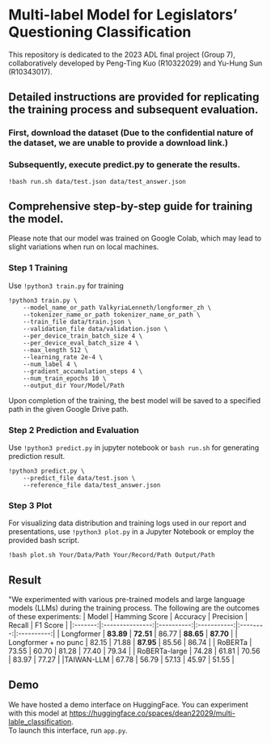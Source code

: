 # Multi-label Model for Legislators’ Questioning Classification 
This repository is dedicated to the 2023 ADL final project (Group 7), collaboratively developed by Peng-Ting Kuo (R10322029) and Yu-Hung Sun (R10343017).

## Detailed instructions are provided for replicating the training process and subsequent evaluation.
### First, download the dataset (Due to the confidential nature of the dataset, we are unable to provide a download link.)

### Subsequently, execute predict.py to generate the results.
```
!bash run.sh data/test.json data/test_answer.json
```

## Comprehensive step-by-step guide for training the model.
Please note that our model was trained on Google Colab, which may lead to slight variations when run on local machines. 

### Step 1 Training
Use `!python3 train.py` for training
```
!python3 train.py \
    --model_name_or_path ValkyriaLenneth/longformer_zh \
    --tokenizer_name_or_path tokenizer_name_or_path \
    --train_file data/train.json \
    --validation_file data/validation.json \
    --per_device_train_batch_size 4 \
    --per_device_eval_batch_size 4 \
    --max_length 512 \
    --learning_rate 2e-4 \
    --num_label 4 \
    --gradient_accumulation_steps 4 \
    --num_train_epochs 10 \
    --output_dir Your/Model/Path
```

Upon completion of the training, the best model will be saved to a specified path in the given Google Drive path.

### Step 2 Prediction and Evaluation
Use `!python3 predict.py` in jupyter notebook or `bash run.sh` for generating prediction result.
```
!python3 predict.py \
    --predict_file data/test.json \
    --reference_file data/test_answer.json
```

### Step 3 Plot
For visualizing data distribution and training logs used in our report and presentations, use `!python3 plot.py` in a Jupyter Notebook or employ the provided bash script.  
```
!bash plot.sh Your/Data/Path Your/Record/Path Output/Path
```

## Result
"We experimented with various pre-trained models and large language models (LLMs) during the training process. The following are the outcomes of these experiments:
| Model | Hamming Score | Accuracy | Precision | Recall | F1 Score |
|:-------:|:---------------:|:----------:|:-----------:|:--------:|:----------:|
| Longformer           | **83.89** | **72.51** | 86.77 | **88.65** | **87.70**  |
| Longformer + no punc | 82.15 | 71.88 | **87.95** | 85.56 | 86.74 |
| RoBERTa              | 73.55 | 60.70 | 81.28 | 77.40 | 79.34 |
| RoBERTa-large        | 74.28 | 61.81 | 70.56 | 83.97 | 77.27 |
|TAIWAN-LLM            | 67.78 | 56.79 | 57.13 | 45.97 | 51.55 |


  
## Demo
We have hosted a demo interface on HuggingFace. You can experiment with this model at <https://huggingface.co/spaces/dean22029/multi-lable_classification>.  
To launch this interface, run `app.py`.
